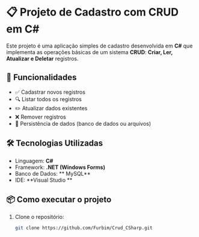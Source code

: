 # 📋 Projeto de Cadastro com CRUD em C#

Este projeto é uma aplicação simples de cadastro desenvolvida em **C#** que implementa as operações básicas de um sistema **CRUD**: **Criar, Ler, Atualizar e Deletar** registros.

## 🚀 Funcionalidades

- ✅ Cadastrar novos registros
- 🔍 Listar todos os registros
- ✏️ Atualizar dados existentes
- ❌ Remover registros
- 💾 Persistência de dados (banco de dados ou arquivos)

## 🛠️ Tecnologias Utilizadas

- Linguagem: **C#**
- Framework: **.NET (Windows Forms)** 
- Banco de Dados: ** MySQL** 
- IDE: **Visual Studio **

## 📦 Como executar o projeto

1. Clone o repositório:
   ```bash
   git clone https://github.com/Furbim/Crud_CSharp.git

